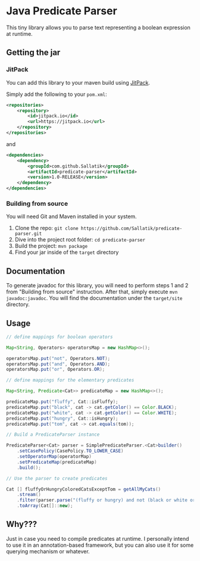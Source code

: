 # Java Predicate Parser

This tiny library allows you to parse text representing a boolean expression at runtime.

## Getting the jar

### JitPack

You can add this library to your maven build using [JitPack](https://jitpack.io/).

Simply add the following to your `pom.xml`:

```xml
<repositories>
	<repository>
		<id>jitpack.io</id>
		<url>https://jitpack.io</url>
	</repository>
</repositories>
```
and
```xml
<dependencies>
	<dependency>
		<groupId>com.github.Sallatik</groupId>
		<artifactId>predicate-parser</artifactId>
		<version>1.0-RELEASE</version>
	</dependency>
</dependencies>
```

### Building from source

You will need Git and Maven installed in your system.

1. Clone the repo: `git clone https://github.com/Sallatik/predicate-parser.git`
2. Dive into the project root folder: `cd predicate-parser`
3. Build the project: `mvn package`
4. Find your jar inside of the `target` directory

## Documentation

To generate javadoc for this library, you will need to perform steps 1 and 2 from "Building from source" instruction.
After that, simply execute `mvn javadoc:javadoc`. You will find the documentation under the `target/site` directory.

## Usage

```java
// define mappings for boolean operators

Map<String, Operators> operatorsMap = new HashMap<>();

operatorsMap.put("not", Operators.NOT);
operatorsMap.put("and", Operators.AND);
operatorsMap.put("or", Operators.OR);

// define mappings for the elementary predicates

Map<String, Predicate<Cat>> predicateMap = new HashMap<>();

predicateMap.put("fluffy", Cat::isFluffy);
predicateMap.put("black", cat -> cat.getColor() == Color.BLACK);
predicateMap.put("white", cat -> cat.getColor() == Color.WHITE);
predicateMap.put("hungry", Cat::isHungry);
predicateMap.put("tom", cat -> cat.equals(tom));

// Build a PredicateParser instance

PredicateParser<Cat> parser = SimplePredicateParser.<Cat>builder()
	.setCasePolicy(CasePolicy.TO_LOWER_CASE)
	.setOperatorMap(operatorMap)
	.setPredicateMap(predicateMap)
	.build();

// Use the parser to create predicates

Cat [] fluffyOrHungryColoredCatsExceptTom = getAllMyCats()
	.stream()
	.filter(parser.parse("(fluffy or hungry) and not (black or white or tom)")
	.toArray(Cat[]::new);
```
## Why???

Just in case you need to compile predicates at runtime.
I personally intend to use it in an annotation-based framework, but you can also use it for some querying mechanism or whatever.

